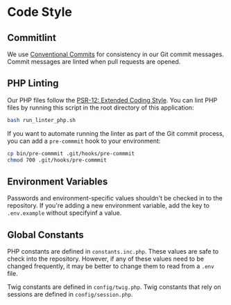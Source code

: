 # Code Style

## Commitlint

We use [Conventional Commits](https://www.conventionalcommits.org) for consistency in our Git commit messages. Commit messages are linted when pull requests are opened.

## PHP Linting

Our PHP files follow the [PSR-12: Extended Coding Style](https://www.php-fig.org/psr/psr-12/). You can lint PHP files by running this script in the root directory of this application:

```bash
bash run_linter_php.sh
```

If you want to automate running the linter as part of the Git commit process, you can add a `pre-commmit` hook to your environment:

```bash
cp bin/pre-commmit .git/hooks/pre-commmit
chmod 700 .git/hooks/pre-commmit
```

## Environment Variables

Passwords and environment-specific values shouldn't be checked in to the repository. If you're adding a new environment variable, add the key to `.env.example` without specifyinf a value.

## Global Constants

PHP constants are defined in `constants.inc.php`. These values are safe to check into the repository. However, if any of these values need to be changed frequently, it may be better to change them to read from a `.env` file.

Twig constants are defined in `config/twig.php`. Twig constants that rely on sessions are defined in `config/session.php`.
